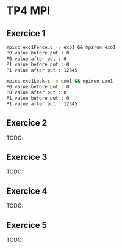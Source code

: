 # TP4 MPI

## Exercice 1

```bash
mpicc exo1Fence.c -o exo1 && mpirun exo1
P0 value before put : 0
P0 value after put : 0
P1 value before put : 0
P1 value after put : 12345
```

```bash
mpicc exo1Lock.c -o exo1 && mpirun exo1
P0 value before put : 0
P0 value after put : 0
P1 value before put : 0
P1 value after put : 12345
```

## Exercice 2

TODO:

## Exercice 3

TODO:

## Exercice 4

TODO:

## Exercice 5

TODO:
